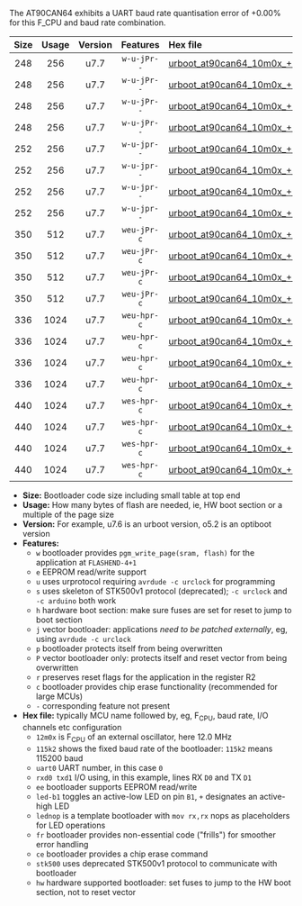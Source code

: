 The AT90CAN64 exhibits a UART baud rate quantisation error of +0.00% for this F_CPU and baud rate combination.

|Size|Usage|Version|Features|Hex file|
|:-:|:-:|:-:|:-:|:--|
|248|256|u7.7|`w-u-jPr--`|[urboot_at90can64_10m0x_+250k0_uart0_rxe0_txe1_led+b5.hex](https://raw.githubusercontent.com/stefanrueger/urboot.hex/main/mcus/at90can64/external_oscillator/fcpu_10m0x/br_+250k0/urboot_at90can64_10m0x_+250k0_uart0_rxe0_txe1_led+b5.hex)|
|248|256|u7.7|`w-u-jPr--`|[urboot_at90can64_10m0x_+250k0_uart0_rxe0_txe1_lednop.hex](https://raw.githubusercontent.com/stefanrueger/urboot.hex/main/mcus/at90can64/external_oscillator/fcpu_10m0x/br_+250k0/urboot_at90can64_10m0x_+250k0_uart0_rxe0_txe1_lednop.hex)|
|248|256|u7.7|`w-u-jPr--`|[urboot_at90can64_10m0x_+250k0_uart1_rxd2_txd3_led+b5.hex](https://raw.githubusercontent.com/stefanrueger/urboot.hex/main/mcus/at90can64/external_oscillator/fcpu_10m0x/br_+250k0/urboot_at90can64_10m0x_+250k0_uart1_rxd2_txd3_led+b5.hex)|
|248|256|u7.7|`w-u-jPr--`|[urboot_at90can64_10m0x_+250k0_uart1_rxd2_txd3_lednop.hex](https://raw.githubusercontent.com/stefanrueger/urboot.hex/main/mcus/at90can64/external_oscillator/fcpu_10m0x/br_+250k0/urboot_at90can64_10m0x_+250k0_uart1_rxd2_txd3_lednop.hex)|
|252|256|u7.7|`w-u-jpr--`|[urboot_at90can64_10m0x_+250k0_uart0_rxe0_txe1_led+b5_fr.hex](https://raw.githubusercontent.com/stefanrueger/urboot.hex/main/mcus/at90can64/external_oscillator/fcpu_10m0x/br_+250k0/urboot_at90can64_10m0x_+250k0_uart0_rxe0_txe1_led+b5_fr.hex)|
|252|256|u7.7|`w-u-jpr--`|[urboot_at90can64_10m0x_+250k0_uart0_rxe0_txe1_lednop_fr.hex](https://raw.githubusercontent.com/stefanrueger/urboot.hex/main/mcus/at90can64/external_oscillator/fcpu_10m0x/br_+250k0/urboot_at90can64_10m0x_+250k0_uart0_rxe0_txe1_lednop_fr.hex)|
|252|256|u7.7|`w-u-jpr--`|[urboot_at90can64_10m0x_+250k0_uart1_rxd2_txd3_led+b5_fr.hex](https://raw.githubusercontent.com/stefanrueger/urboot.hex/main/mcus/at90can64/external_oscillator/fcpu_10m0x/br_+250k0/urboot_at90can64_10m0x_+250k0_uart1_rxd2_txd3_led+b5_fr.hex)|
|252|256|u7.7|`w-u-jpr--`|[urboot_at90can64_10m0x_+250k0_uart1_rxd2_txd3_lednop_fr.hex](https://raw.githubusercontent.com/stefanrueger/urboot.hex/main/mcus/at90can64/external_oscillator/fcpu_10m0x/br_+250k0/urboot_at90can64_10m0x_+250k0_uart1_rxd2_txd3_lednop_fr.hex)|
|350|512|u7.7|`weu-jPr-c`|[urboot_at90can64_10m0x_+250k0_uart0_rxe0_txe1_ee_led+b5_fr_ce.hex](https://raw.githubusercontent.com/stefanrueger/urboot.hex/main/mcus/at90can64/external_oscillator/fcpu_10m0x/br_+250k0/urboot_at90can64_10m0x_+250k0_uart0_rxe0_txe1_ee_led+b5_fr_ce.hex)|
|350|512|u7.7|`weu-jPr-c`|[urboot_at90can64_10m0x_+250k0_uart0_rxe0_txe1_ee_lednop_fr_ce.hex](https://raw.githubusercontent.com/stefanrueger/urboot.hex/main/mcus/at90can64/external_oscillator/fcpu_10m0x/br_+250k0/urboot_at90can64_10m0x_+250k0_uart0_rxe0_txe1_ee_lednop_fr_ce.hex)|
|350|512|u7.7|`weu-jPr-c`|[urboot_at90can64_10m0x_+250k0_uart1_rxd2_txd3_ee_led+b5_fr_ce.hex](https://raw.githubusercontent.com/stefanrueger/urboot.hex/main/mcus/at90can64/external_oscillator/fcpu_10m0x/br_+250k0/urboot_at90can64_10m0x_+250k0_uart1_rxd2_txd3_ee_led+b5_fr_ce.hex)|
|350|512|u7.7|`weu-jPr-c`|[urboot_at90can64_10m0x_+250k0_uart1_rxd2_txd3_ee_lednop_fr_ce.hex](https://raw.githubusercontent.com/stefanrueger/urboot.hex/main/mcus/at90can64/external_oscillator/fcpu_10m0x/br_+250k0/urboot_at90can64_10m0x_+250k0_uart1_rxd2_txd3_ee_lednop_fr_ce.hex)|
|336|1024|u7.7|`weu-hpr-c`|[urboot_at90can64_10m0x_+250k0_uart0_rxe0_txe1_ee_led+b5_fr_ce_hw.hex](https://raw.githubusercontent.com/stefanrueger/urboot.hex/main/mcus/at90can64/external_oscillator/fcpu_10m0x/br_+250k0/urboot_at90can64_10m0x_+250k0_uart0_rxe0_txe1_ee_led+b5_fr_ce_hw.hex)|
|336|1024|u7.7|`weu-hpr-c`|[urboot_at90can64_10m0x_+250k0_uart0_rxe0_txe1_ee_lednop_fr_ce_hw.hex](https://raw.githubusercontent.com/stefanrueger/urboot.hex/main/mcus/at90can64/external_oscillator/fcpu_10m0x/br_+250k0/urboot_at90can64_10m0x_+250k0_uart0_rxe0_txe1_ee_lednop_fr_ce_hw.hex)|
|336|1024|u7.7|`weu-hpr-c`|[urboot_at90can64_10m0x_+250k0_uart1_rxd2_txd3_ee_led+b5_fr_ce_hw.hex](https://raw.githubusercontent.com/stefanrueger/urboot.hex/main/mcus/at90can64/external_oscillator/fcpu_10m0x/br_+250k0/urboot_at90can64_10m0x_+250k0_uart1_rxd2_txd3_ee_led+b5_fr_ce_hw.hex)|
|336|1024|u7.7|`weu-hpr-c`|[urboot_at90can64_10m0x_+250k0_uart1_rxd2_txd3_ee_lednop_fr_ce_hw.hex](https://raw.githubusercontent.com/stefanrueger/urboot.hex/main/mcus/at90can64/external_oscillator/fcpu_10m0x/br_+250k0/urboot_at90can64_10m0x_+250k0_uart1_rxd2_txd3_ee_lednop_fr_ce_hw.hex)|
|440|1024|u7.7|`wes-hpr-c`|[urboot_at90can64_10m0x_+250k0_uart0_rxe0_txe1_ee_led+b5_fr_ce_stk500_hw.hex](https://raw.githubusercontent.com/stefanrueger/urboot.hex/main/mcus/at90can64/external_oscillator/fcpu_10m0x/br_+250k0/urboot_at90can64_10m0x_+250k0_uart0_rxe0_txe1_ee_led+b5_fr_ce_stk500_hw.hex)|
|440|1024|u7.7|`wes-hpr-c`|[urboot_at90can64_10m0x_+250k0_uart0_rxe0_txe1_ee_lednop_fr_ce_stk500_hw.hex](https://raw.githubusercontent.com/stefanrueger/urboot.hex/main/mcus/at90can64/external_oscillator/fcpu_10m0x/br_+250k0/urboot_at90can64_10m0x_+250k0_uart0_rxe0_txe1_ee_lednop_fr_ce_stk500_hw.hex)|
|440|1024|u7.7|`wes-hpr-c`|[urboot_at90can64_10m0x_+250k0_uart1_rxd2_txd3_ee_led+b5_fr_ce_stk500_hw.hex](https://raw.githubusercontent.com/stefanrueger/urboot.hex/main/mcus/at90can64/external_oscillator/fcpu_10m0x/br_+250k0/urboot_at90can64_10m0x_+250k0_uart1_rxd2_txd3_ee_led+b5_fr_ce_stk500_hw.hex)|
|440|1024|u7.7|`wes-hpr-c`|[urboot_at90can64_10m0x_+250k0_uart1_rxd2_txd3_ee_lednop_fr_ce_stk500_hw.hex](https://raw.githubusercontent.com/stefanrueger/urboot.hex/main/mcus/at90can64/external_oscillator/fcpu_10m0x/br_+250k0/urboot_at90can64_10m0x_+250k0_uart1_rxd2_txd3_ee_lednop_fr_ce_stk500_hw.hex)|

- **Size:** Bootloader code size including small table at top end
- **Usage:** How many bytes of flash are needed, ie, HW boot section or a multiple of the page size
- **Version:** For example, u7.6 is an urboot version, o5.2 is an optiboot version
- **Features:**
  + `w` bootloader provides `pgm_write_page(sram, flash)` for the application at `FLASHEND-4+1`
  + `e` EEPROM read/write support
  + `u` uses urprotocol requiring `avrdude -c urclock` for programming
  + `s` uses skeleton of STK500v1 protocol (deprecated); `-c urclock` and `-c arduino` both work
  + `h` hardware boot section: make sure fuses are set for reset to jump to boot section
  + `j` vector bootloader: applications *need to be patched externally*, eg, using `avrdude -c urclock`
  + `p` bootloader protects itself from being overwritten
  + `P` vector bootloader only: protects itself and reset vector from being overwritten
  + `r` preserves reset flags for the application in the register R2
  + `c` bootloader provides chip erase functionality (recommended for large MCUs)
  + `-` corresponding feature not present
- **Hex file:** typically MCU name followed by, eg, F<sub>CPU</sub>, baud rate, I/O channels etc configuration
  + `12m0x` is F<sub>CPU</sub> of an external oscillator, here 12.0 MHz
  + `115k2` shows the fixed baud rate of the bootloader: `115k2` means 115200 baud
  + `uart0` UART number, in this case `0`
  + `rxd0 txd1` I/O using, in this example, lines RX `D0` and TX `D1`
  + `ee` bootloader supports EEPROM read/write
  + `led-b1` toggles an active-low LED on pin `B1`, `+` designates an active-high LED
  + `lednop` is a template bootloader with `mov rx,rx` nops as placeholders for LED operations
  + `fr` bootloader provides non-essential code ("frills") for smoother error handling
  + `ce` bootloader provides a chip erase command
  + `stk500` uses deprecated STK500v1 protocol to communicate with bootloader
  + `hw` hardware supported bootloader: set fuses to jump to the HW boot section, not to reset vector

